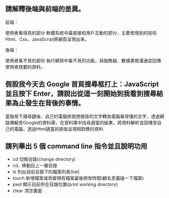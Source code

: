 ## 請解釋後端與前端的差異。

前端：

使用者看得見的部分
軟體系統中最直接和用戶互動的部分，主要使用到的技術Html、Css、JavaScript將網頁呈現出來。

後端：

使用者看不見的部份
執行網頁中看不見的功能，與服務器、數據庫做溝通並回傳使用者想要的資料。


## 假設我今天去 Google 首頁搜尋框打上：JavaScript 並且按下 Enter，請說出從這一刻開始到我看到搜尋結果為止發生在背後的事情。

當我按下搜尋鍵後，自己的電腦將我想搜尋的文字轉為電腦看得懂的文字，透過網路傳輸至Google的資料庫，在資料庫中找尋適當的結果，將資料解析並回傳至自己的電腦，透過Html適當的排版呈現相對應的資料

## 請列舉出 5 個 command line 指令並且說明功用

* cd 切換目錄(change directory)
* cd.. 移動回上一層目錄
* ls 列出目前目錄下的檔案列表(list)
* touch 新增檔案或改變現有檔案最後修改時間(顧名思義碰一下檔案)
* pwd 顯示目前所在目錄位置(print working directory)
* clear 清空畫面
